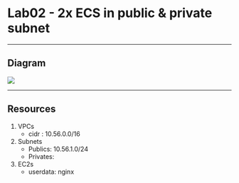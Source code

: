 # Lab02 - 2x ECS in public & private subnet

---

## Diagram
[<img src="https://i.imgur.com/83SeDz5.png">](https://i.imgur.com/83SeDz5.png)

---

## Resources
1. VPCs
    * cidr : 10.56.0.0/16
2. Subnets
    * Publics: 10.56.1.0/24
    * Privates: 
3. EC2s
    * userdata: nginx
